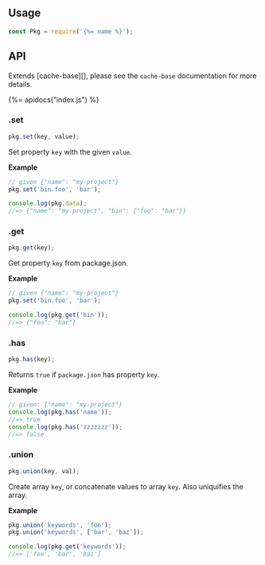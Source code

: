 ## Usage

```js
const Pkg = require('{%= name %}');
```

## API

Extends [cache-base][], please see the `cache-base` documentation for more details.

{%= apidocs("index.js") %}

### .set

```js
pkg.set(key, value);
```

Set property `key` with the given `value`.

**Example**

```js
// given {"name": "my-project"}
pkg.set('bin.foo', 'bar');

console.log(pkg.data);
//=> {"name": "my-project", "bin": {"foo": "bar"}}
```

### .get

```js
pkg.get(key);
```

Get property `key` from package.json.

**Example**

```js
// given {"name": "my-project"}
pkg.set('bin.foo', 'bar');

console.log(pkg.get('bin'));
//=> {"foo": "bar"}
```

### .has

```js
pkg.has(key);
```

Returns `true` if `package.json` has property `key`.

**Example**

```js
// given: {"name": "my-project"}
console.log(pkg.has('name'));
//=> true
console.log(pkg.has('zzzzzzz'));
//=> false
```

### .union

```js
pkg.union(key, val);
```

Create array `key`, or concatenate values to array `key`. Also uniquifies the array.

**Example**

```js
pkg.union('keywords', 'foo');
pkg.union('keywords', ['bar', 'baz']);

console.log(pkg.get('keywords'));
//=> ['foo', 'bar', 'baz']
```

